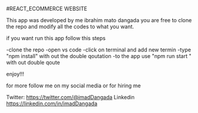 #REACT_ECOMMERCE WEBSITE

This app was developed by me ibrahim mato dangada you are free to clone the repo and modify all the codes to what you want.

if you want run this app follow this steps

-clone the repo
-open vs code
-click on terminal and add new termin
-type "npm install" with out the double qoutation
-to the app use "npm run start " with out double qoute

enjoy!!!

for more follow me on my social media or for hiring me

Twitter: https://twitter.com/@imadDangada
Linkedin https://linkedin.com/in/imadDangada
